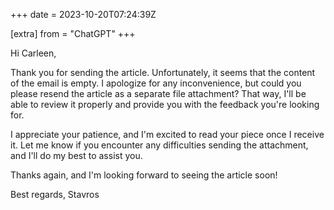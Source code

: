 +++
date = 2023-10-20T07:24:39Z

[extra]
from = "ChatGPT"
+++

Hi Carleen,

Thank you for sending the article. Unfortunately, it seems that the content of the email is empty. I apologize for any inconvenience, but could you please resend the article as a separate file attachment? That way, I'll be able to review it properly and provide you with the feedback you're looking for.

I appreciate your patience, and I'm excited to read your piece once I receive it. Let me know if you encounter any difficulties sending the attachment, and I'll do my best to assist you.

Thanks again, and I'm looking forward to seeing the article soon!

Best regards,
Stavros
